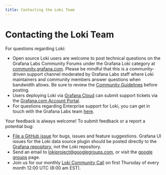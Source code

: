 ```yaml
---
title: Contacting the Loki Team
---
```

# Contacting the Loki Team

For questions regarding Loki:

- Open source Loki users are welcome to post technical questions on the Grafana Labs Community Forums under the Grafana Loki category at [community.grafana.com](https://community.grafana.com). Please be mindful that this is a community-driven support channel moderated by Grafana Labs staff where Loki maintainers and community members answer questions when bandwidth allows. Be sure to review the [Community Guidelines](https://community.grafana.com/guidelines) before posting. 
- Users deploying Loki via [Grafana Cloud](https://grafana.com/products/cloud/) can submit support tickets via the [Grafana.com Account Portal](https://grafana.com/login). 
- For questions regarding Enterprise support for Loki, you can get in touch with the Grafana Labs team [here](https://grafana.com/contact?pg=docs).

Your feedback is always welcome! To submit feedback or a report a potential bug:

- [File a GitHub issue](https://github.com/ronanh/loki/issues/new) for bugs, issues and feature suggestions. Grafana UI issues for the Loki data source plugin should be posted directly to the [Grafana repository](https://github.com/grafana/grafana/issues/new), not the Loki repository. 
- Send an email to [lokiproject@googlegroups.com](mailto:lokiproject@googlegroups.com), or visit the [google groups](https://groups.google.com/forum/#!forum/lokiproject) page.
- Join us for our monthly [Loki Community Call](https://docs.google.com/document/d/1MNjiHQxwFukm2J4NJRWyRgRIiK7VpokYyATzJ5ce-O8/edit?usp=sharing) on first Thursday of every month 12:00 UTC (8:00 am EST). 




